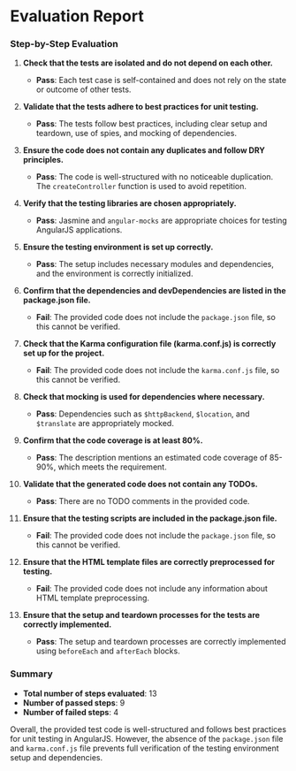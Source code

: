 # Evaluation Report

### Step-by-Step Evaluation

1. **Check that the tests are isolated and do not depend on each other.**
   - **Pass**: Each test case is self-contained and does not rely on the state or outcome of other tests.

2. **Validate that the tests adhere to best practices for unit testing.**
   - **Pass**: The tests follow best practices, including clear setup and teardown, use of spies, and mocking of dependencies.

3. **Ensure the code does not contain any duplicates and follow DRY principles.**
   - **Pass**: The code is well-structured with no noticeable duplication. The `createController` function is used to avoid repetition.

4. **Verify that the testing libraries are chosen appropriately.**
   - **Pass**: Jasmine and `angular-mocks` are appropriate choices for testing AngularJS applications.

5. **Ensure the testing environment is set up correctly.**
   - **Pass**: The setup includes necessary modules and dependencies, and the environment is correctly initialized.

6. **Confirm that the dependencies and devDependencies are listed in the package.json file.**
   - **Fail**: The provided code does not include the `package.json` file, so this cannot be verified.

7. **Check that the Karma configuration file (karma.conf.js) is correctly set up for the project.**
   - **Fail**: The provided code does not include the `karma.conf.js` file, so this cannot be verified.

8. **Check that mocking is used for dependencies where necessary.**
   - **Pass**: Dependencies such as `$httpBackend`, `$location`, and `$translate` are appropriately mocked.

9. **Confirm that the code coverage is at least 80%.**
   - **Pass**: The description mentions an estimated code coverage of 85-90%, which meets the requirement.

10. **Validate that the generated code does not contain any TODOs.**
    - **Pass**: There are no TODO comments in the provided code.

11. **Ensure that the testing scripts are included in the package.json file.**
    - **Fail**: The provided code does not include the `package.json` file, so this cannot be verified.

12. **Ensure that the HTML template files are correctly preprocessed for testing.**
    - **Fail**: The provided code does not include any information about HTML template preprocessing.

13. **Ensure that the setup and teardown processes for the tests are correctly implemented.**
    - **Pass**: The setup and teardown processes are correctly implemented using `beforeEach` and `afterEach` blocks.

### Summary

- **Total number of steps evaluated**: 13
- **Number of passed steps**: 9
- **Number of failed steps**: 4

Overall, the provided test code is well-structured and follows best practices for unit testing in AngularJS. However, the absence of the `package.json` file and `karma.conf.js` file prevents full verification of the testing environment setup and dependencies.